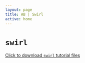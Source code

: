 ```yaml
---
layout: page
title: AB | Swirl
active: home
---
```


# `swirl`

[Click to download `swirl` tutorial files](http://aaronbaggett.com/files/swirl_courses-master.zip)
